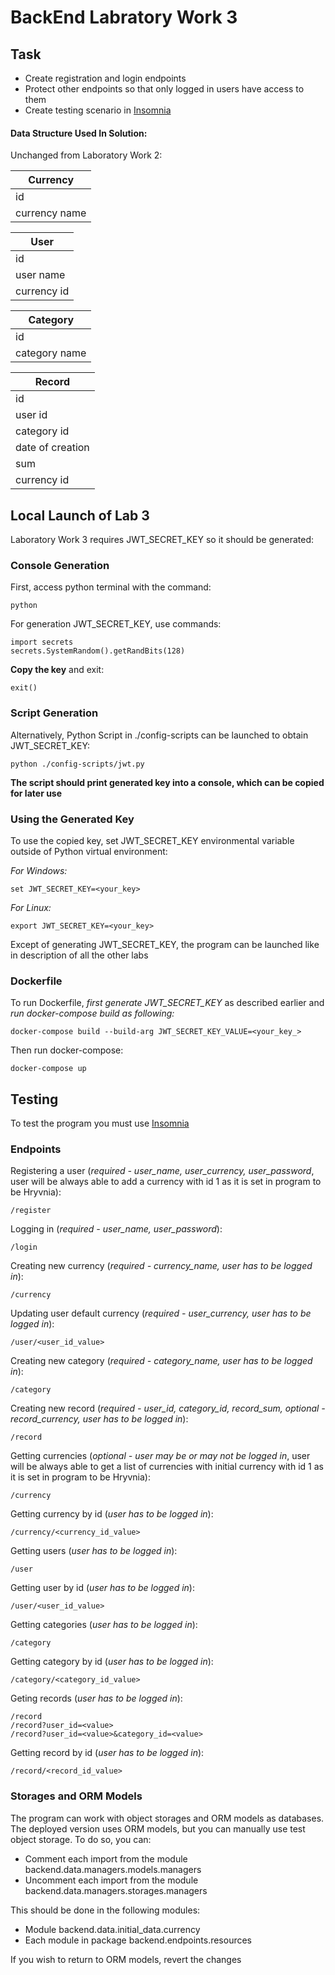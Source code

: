 # BackEnd Labratory Work 3

## Task

- Create registration and login endpoints
- Protect other endpoints so that only logged in users have access to them
- Create testing scenario in [Insomnia](https://insomnia.rest/)

#### Data Structure Used In Solution:

Unchanged from Laboratory Work 2:

| Currency      |
| ------------- |
| id            |
| currency name |

| User        |
| ----------- |
| id          |
| user name   |
| currency id |

| Category      |
| ------------- |
| id            |
| category name |

| Record           |
| ---------------- |
| id               |
| user id          |
| category id      |
| date of creation |
| sum              |
| currency id      |


## Local Launch of Lab 3

Laboratory Work 3 requires JWT_SECRET_KEY so it should be generated:

### Console Generation

First, access python terminal with the command:

    python

For generation JWT_SECRET_KEY, use commands: 

    import secrets
    secrets.SystemRandom().getRandBits(128)

**Copy the key** and exit:

    exit()

### Script Generation

Alternatively, Python Script in ./config-scripts can be launched to obtain JWT_SECRET_KEY:

    python ./config-scripts/jwt.py 

**The script should print generated key into a console, which can be copied for later use**

### Using the Generated Key

To use the copied key, set JWT_SECRET_KEY environmental variable outside of Python virtual environment:

*For Windows:*

    set JWT_SECRET_KEY=<your_key>

*For Linux:*

    export JWT_SECRET_KEY=<your_key>

Except of generating JWT_SECRET_KEY, the program can be launched like in description of all the other labs

### Dockerfile

To run Dockerfile, *first generate JWT_SECRET_KEY* as described earlier and *run docker-compose build as following:*

    docker-compose build --build-arg JWT_SECRET_KEY_VALUE=<your_key_>

Then run docker-compose:

    docker-compose up

## Testing

To test the program you must use [Insomnia](https://insomnia.rest/)

### Endpoints

Registering a user (*required - user_name, user_currency, user_password*, user will be always able to add a currency with id 1 as it is set in program to be Hryvnia):

    /register

Logging in (*required - user_name, user_password*):

    /login

Creating new currency (*required - currency_name, user has to be logged in*):

    /currency

Updating user default currency (*required - user_currency, user has to be logged in*):

    /user/<user_id_value>

Creating new category (*required - category_name, user has to be logged in*):

    /category

Creating new record (*required - user_id, category_id, record_sum, optional - record_currency, user has to be logged in*):

    /record

Getting currencies (*optional - user may be or may not be logged in*, user will be always able to get a list of currencies with initial currency with id 1 as it is set in program to be Hryvnia):

    /currency

Getting currency by id (*user has to be logged in*):

    /currency/<currency_id_value>

Getting users (*user has to be logged in*):

    /user

Getting user by id (*user has to be logged in*):

    /user/<user_id_value>

Getting categories (*user has to be logged in*):

    /category

Getting category by id (*user has to be logged in*):

    /category/<category_id_value>

Geting records (*user has to be logged in*):

    /record
    /record?user_id=<value>
    /record?user_id=<value>&category_id=<value>

Getting record by id (*user has to be logged in*):

    /record/<record_id_value>

### Storages and ORM Models

The program can work with object storages and ORM models as databases. The deployed version uses ORM models, but you can manually use test object storage. To do so, you can:

- Comment each import from the module backend.data.managers.models.managers
- Uncomment each import from the module backend.data.managers.storages.managers

This should be done in the following modules:

- Module backend.data.initial_data.currency
- Each module in package backend.endpoints.resources

If you wish to return to ORM models, revert the changes